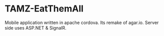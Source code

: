 # TAMZ-EatThemAll
Mobile application written in apache cordova. Its remake of agar.io. Server side uses ASP.NET & SignalR.
